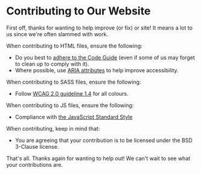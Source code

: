 # Contributing to Our Website

First off, thanks for wanting to help improve (or fix) or site! It means a lot to us since we're often slammed with work.

When contributing to HTML files, ensure the following:
- Do you best to [adhere to the Code Guide](https://codeguide.co/#html) (even if some of us may forget to clean up to comply with it).
- Where possible, use [ARIA attributes](https://developer.mozilla.org/en-US/docs/Web/Accessibility/ARIA) to help improve accessibility.

When contributing to SASS files, ensure the following:
- Follow [WCAG 2.0 guideline 1.4](https://www.w3.org/TR/WCAG20/#visual-audio-contrast) for all colours. 

When contributing to JS files, ensure the following:
- Compliance with [the JavaScript Standard Style](https://standardjs.com/)

When contributing, keep in mind that:
- You are agreeing that your contribution is to be licensed under the BSD 3-Clause license.

That's all. Thanks again for wanting to help out! We can't wait to see what your contributions are.
